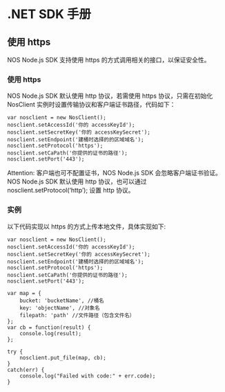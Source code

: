 # .NET SDK 手册

## 使用 https

NOS Node.js SDK 支持使用 https 的方式调用相关的接口，以保证安全性。

### 使用 https
NOS Node.js SDK 默认使用 http 协议，若需使用 https 协议，只需在初始化 NosClient 实例时设置传输协议和客户端证书路径，代码如下：

	var nosclient = new NosClient();
	nosclient.setAccessId('你的 accessKeyId');
	nosclient.setSecretKey('你的 accessKeySecret');
	nosclient.setEndpoint('建桶时选择的的区域域名');
	nosclient.setProtocol('https');
	nosclient.setCaPath('你提供的证书的路径');
	nosclient.setPort('443');

<span>Attention:</span>
客户端也可不配置证书，NOS Node.js SDK 会忽略客户端证书验证。
NOS Node.js SDK 默认使用 http 协议，也可以通过 nosclient.setProtocol(‘http’); 设置 http 协议。

### 实例
以下代码实现以 https 的方式上传本地文件，具体实现如下:

	var nosclient = new NosClient();
	nosclient.setAccessId('你的 accessKeyId');
	nosclient.setSecretKey('你的 accessKeySecret');
	nosclient.setEndpoint('建桶时选择的的区域域名');
	nosclient.setProtocol('https');
	nosclient.setCaPath('你提供的证书的路径');
	nosclient.setPort('443');

	var map = {
	    bucket: 'bucketName', //桶名
	    key: 'objectName', //对象名
	    filepath: 'path' //文件路径（包含文件名）
	};
	var cb = function(result) {
	    console.log(result);
	};

	try {
	    nosclient.put_file(map, cb);
	}
	catch(err) {
	    console.log("Failed with code:" + err.code);
	}